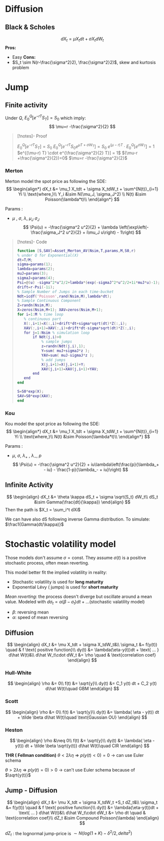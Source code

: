 # Diffusion

## Black & Scholes

$$
dX_t = \mu X_tdt + \sigma X_tdW_t
$$
**Pros:**
- Easy 
**Cons:**
- $S_t \sim N(r-\frac{\sigma^2}2), \frac{\sigma^2}2)$, skew and kurtosis problem 


# Jump 

## Finite activity
Under $Q$, $E_0^Q[e^{-rT}S_T] = S_0$ which imply:
$$
	\mu=r -\frac{\sigma^2}{2}
$$

>[!notes]- Proof
>
>$E_0^Q[e^{-rT}S_T] = S_0$
>$E_0^Q[e^{-rT}S_0e^{\mu T+\sigma W_T}] = S_0$
>$e^{(\mu-r) T} \cdot E_0^Q[e^{\sigma W_T}] = 1$
>$e^{(\mu-r) T} \cdot e^{\frac{\sigma^2}{2} T}] = 1$
>$(\mu-r +\frac{\sigma^2}{2})=0$
>$\mu=r -\frac{\sigma^2}{2}$

### Merton 
Merton model the spot price as following the SDE:
$$
\begin{align*}
dX_t &= \mu_1 X_tdt + \sigma X_tdW_t + \sum^{N(t)}_{i=1} Yi \\
\text{where,}\\
Y_i &\sim N(\mu_J, \sigma_J^2) \\
N(t) &\sim Poisson(\lambda*t)\\
\end{align*}
$$

Params :
- $\mu$ , $\sigma$, $\lambda$, $\mu_J$ $\sigma_J$
$$
\Psi(u) = -\frac{\sigma^2 u^2}{2} + \lambda \left(\exp\left(-\frac{\sigma_J^2 u^2}{2} + i\mu_J u\right) - 1\right)
$$

>[!notes]- Code
>```matlab
>function [S,SAV]=Asset_Merton_AV(Nsim,T,params,M,S0,r)
>% under Q for Exponential(X)
>dt=T/M;
>sigma=params(1);
>lambda=params(2);
>muJ=params(3);
>sigmaJ=params(4);
>Psi=@(u) -sigma^2*u^2/2+lambda*(exp(-sigmaJ^2*u^2/2+1i*muJ*u)-1);
>drift=r-Psi(-1i);
>% Sample Number of Jumps in each time-bucket
>Ndt=icdf('Poisson',rand(Nsim,M),lambda*dt);
>% Sample Continuous Component
>Z=randn(Nsim,M);
>X=zeros(Nsim,M+1); XAV=zeros(Nsim,M+1);
>for i=1:M % time loop
>    % continuous part
>    X(:,i+1)=X(:,i)+drift*dt+sigma*sqrt(dt)*Z(:,i);
>    XAV(:,i+1)=XAV(:,i)+drift*dt-sigma*sqrt(dt)*Z(:,i);
>    for j=1:Nsim % simulation loop
>        if Ndt(j,i)>0
>            % sample jumps
>            z=randn(Ndt(j,i),1);
>            Y=sum( muJ+sigmaJ*z );
>            YAV=sum( muJ-sigmaJ*z );
>            % add jumps
>            X(j,i+1)=X(j,i+1)+Y;
>            XAV(j,i+1)=XAV(j,i+1)+YAV;
>        end
>    end
>end
>
>S=S0*exp(X);
>SAV=S0*exp(XAV);
>end
>```

### Kou
Kou model the spot price as following the SDE:
$$
\begin{align*}
dX_t &= \mu_1 X_tdt + \sigma X_tdW_t + \sum^{N(t)}_{i=1} Yi \\
\text{where,}\\
N(t) &\sim Poisson(\lambda*t)\\
\end{align*}
$$

Params :
- $\mu$, $\sigma$, $\lambda_+$ , $\lambda_-$, $p$
$$
\Psi(u) = -\frac{\sigma^2 u^2}{2} + iu\lambda\left(\frac{p}{\lambda_+ - iu} - \frac{1-p}{\lambda_- + iu}\right)
$$

## Infinite Activity

$$
\begin{align}
dX_t &= \theta \kappa dS_t + \sigma \sqrt{S_t} dW_t\\
dS_t &\sim Gamma(\frac{dt}{\kappa})
\end{align}
$$
Then the path is $X_t = \sum_i^t dXi$

We can have also dS following inverse Gamma distribution. 
To simulate: $\frac1{Gamma(dt/\kappa)}$

# Stochastic volatility model
Those models don't assume $\sigma = \text{const}$. They assume $\sigma(t)$ is a positive stochastic process, often mean reverting. 

This model better fit the implied volatility in reality:
- Stochastic volatility is used for **long maturity** 
- Exponential Lévy ( jumps) is used for **short maturity** 

*Mean reverting*: the process doesn't diverge but oscillate around a mean value. Modeled with $d\sigma_t = \alpha(\beta - \sigma_t)dt + ...\text{(stochastic valatility model)}$
- $\beta$: reversing mean
- $\alpha$: speed of mean reversing

## Diffusion


$$
\begin{align}
dX_t &= \mu X_tdt + \sigma X_tdW_t&\\
\sigma_t &= f(y(t)) \quad & f \text{ positive function}\\
dy(t) &= \lambda(\eta-y(t))dt + \text{ ... } d\hat W(t)&\\
d\hat W_t\cdot dW_t &= \rho \quad & \text{correlation coef}
\end{align}
$$

### Hull-White 
$$
\begin{align}
\rho &= 0\\
f(t) &= \sqrt{y}\\
dy(t) &= C_1 y(t) dt + C_2 y(t) d\hat W(t)\quad GBM
\end{align}
$$

### Scott
$$
\begin{align}
\rho &= 0\\
f(t) &= \sqrt{y}\\
dy(t) &= \lambda( \eta - y(t)) dt +  \tilde \beta d\hat W(t)\quad \text{Gaussian OU}
\end{align}
$$
### Heston
$$
\begin{align}
\rho &\neq  0\\
f(t) &= \sqrt{y}\\
dy(t) &= \lambda( \eta - y(t)) dt +  \tilde \beta \sqrt{y(t)} d\hat W(t)\quad CIR
\end{align}
$$

**THR ( Fellman condition)**
$\theta < 2\lambda\eta$ => $p(y(t)<0) = 0$
$\longrightarrow$ can use Euler schema

$\theta > 2\lambda\eta$ => $p(y(t)=0) > 0$
$\longrightarrow$ can't use Euler schema because of $\sqrt{y(t)}$


## Jump - Diffusion

$$
\begin{align}
dX_t &= \mu X_tdt + \sigma X_tdW_t +S_t dZ_t&\\
\sigma_t &= f(y(t)) \quad & f \text{ positive function}\\
dy(t) &= \lambda(\eta-y(t))dt + \text{ ... } d\hat W(t)&\\
d\hat W_t\cdot dW_t &= \rho dt \quad & \text{correlation coef}\\
dZ_t &\sim Compound Poisson(\lambda)
\end{align}
$$

$dZ_t$ : the lognormal  jump-price is $\sim N(log(1+K)- \delta^2/2,delta^2)$
